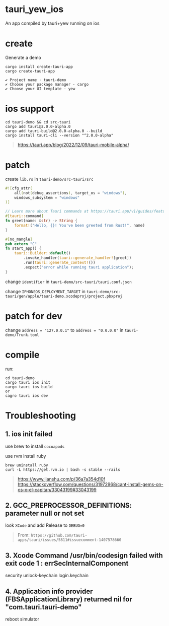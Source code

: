 # tauri_yew_ios
An app compiled by tauri+yew running on ios

# create

Generate a demo

```
cargo install create-tauri-app
cargo create-tauri-app

✔ Project name · tauri-demo
✔ Choose your package manager · cargo
✔ Choose your UI template · yew
```

# ios support

```
cd tauri-demo && cd src-tauri
cargo add tauri@2.0.0-alpha.0
cargo add tauri-build@2.0.0-alpha.0 --build
cargo install tauri-cli --version "^2.0.0-alpha"
```

> https://tauri.app/blog/2022/12/09/tauri-mobile-alpha/

# patch

create `lib.rs` in `tauri-demo/src-tauri/src`

```rust
#![cfg_attr(
    all(not(debug_assertions), target_os = "windows"),
    windows_subsystem = "windows"
)]

// Learn more about Tauri commands at https://tauri.app/v1/guides/features/command
#[tauri::command]
fn greet(name: &str) -> String {
    format!("Hello, {}! You've been greeted from Rust!", name)
}

#[no_mangle]
pub extern "C"
fn start_app() {
    tauri::Builder::default()
        .invoke_handler(tauri::generate_handler![greet])
        .run(tauri::generate_context!())
        .expect("error while running tauri application");
}
```

change `identifier` in `tauri-demo/src-tauri/tauri.conf.json`

change `IPHONEOS_DEPLOYMENT_TARGET` in `tauri-demo/src-tauri/gen/apple/tauri-demo.xcodeproj/project.pbxproj`

# patch for dev

change `address = "127.0.0.1"` to `address = "0.0.0.0"` in `tauri-demo/Trunk.toml`

# compile

run:

```
cd tauri-demo
cargo tauri ios init
cargo tauri ios build
or
cagro tauri ios dev
```

# Troubleshooting

## 1. ios init failed

use brew to install `cocoapods`

use rvm install ruby

```
brew uninstall ruby
curl -L https://get.rvm.io | bash -s stable --rails
```

> https://www.jianshu.com/p/36a7a354d10f
> https://stackoverflow.com/questions/31972968/cant-install-gems-on-os-x-el-capitan/33043199#33043199

## 2. GCC_PREPROCESSOR_DEFINITIONS: parameter null or not set

look `XCode` and add Release to `DEBUG=0`

> From: `https://github.com/tauri-apps/tauri/issues/5811#issuecomment-1407578660`

## 3. Xcode Command /usr/bin/codesign failed with exit code 1 : errSecInternalComponent

security unlock-keychain login.keychain

## 4. Application info provider (FBSApplicationLibrary) returned nil for "com.tauri.tauri-demo"

reboot simulator